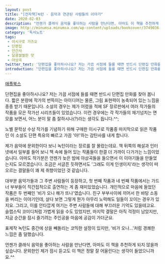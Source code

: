 ```yaml
---
layout: post
title: "[전자책]녹턴 - 음악과 연관된 사람들의 이야기"
date: 2020-02-03
description: "언젠가 클래식 음악을 좋아하는 사람을 만난다면, 아마도 이 책을 추천하게 되지 않을까 싶습니다. 문외한인 제가 잠시 듣고도 이 책은 정말 잘 어울린다는 생각이 들었으니까요."
image: http://minumsa.minumsa.com/wp-content/uploads/bookcover/3749036-large.jpg
category: '독서노트'
tags: 
 - 이시구로 가즈오
 - 단편집
 - 인간사
 - 달콤쌀쌀한 맛
 - 야상곡
twitter_text: '단편집을 좋아하시나요? 저는 가끔 서점에 들를 때면 반드시 단편집 만화를 찾아 봅니다. '
introduction: "단편집을 좋아하시나요? 저는 가끔 서점에 들를 때면 반드시 단편집 만화를 찾아 봅니다. "
---
```


[애플북스](https://books.apple.com/us/book/%EB%85%B9%ED%84%B4/id1297162478)

단편집을 좋아하시나요? 저는 가끔 서점에 들를 때면 반드시 단편집 만화를 찾아 봅니다. 짧은 분량에 작가의 번뜩이는 아이디어는 물론, 그림 표현력이 농축되어 있는 느낌을 종종 받기 때문입니다. 소설의 경우는 제가 어렸을 적에 SF 장르판에서 여러 작가들의 작품을 모은 작가선 시리즈들이 있었습니다. 이런 경우에는 각 작가들의 재기넘치는 면모를 보면서, 어느 분이 말 좀 잘하시나(?)라는 생각도 듭니다.^^;

노벨 문학상 수상 작가를 기념하기 위해 구매한 이시구로 작품중 마지막으로 읽은 작품인 이 소설도 단편 특유의 빠르고 가끔 '아!'하는 감탄사를 내게 합니다.

제가 음악에 문외한이다 보니 녹턴이라는 장르를 잘 몰랐는데요. 책 뒤쪽의 해설과 인터넷에서 일부를 들어 보니 책 속에 들어 있는 작품들이 한결 더 가까이 다가가는 느낌이었습니다. 아마도 작가분은 언젠가 늦은 밤에 야상곡들을 들으면서 이 이야기들을 만들었는지도 모르겠습니다. 조금은 서글픈 듯하면서도 '그래도 이게 인생이지'라는 생각이 떠오르는 결말들이 꽤 제 취향이었던 것 같습니다.

대부분 음악가들과 그 주변 사람들이 등장하고, 첫 번째 작품과 네 번째 작품에서는 가드너 부부들이 직간접적으로 출연하는 게 좀 재미있었습니다. 개인적으로 마음에 들었던 작품은 두 번째인 '비가 오나 해가 뜨나'였습니다. 친구 부부사이에 끼어서 한 바탕 소동을 버리는 이야기인데, 살다 보면 그렇게 뭔가 아무리 노력해도 일들이 꼬이는 경우가 있지요. 그리고, 이를 안타깝게 여기는 주변 사람들에 대해 부끄러운 기억도 있을테고요. 슬랩스틱 코미디처럼 가볍게 읽을 수도 있었지만, 마지막 결말은 아직 걱정이 남았지만, 지금 순간을 잠시 즐기려는 주인공을 마음에 공감이 가더군요.

표제작 녹턴도 중간에 상을 빼돌리는 코믹한 설정이 있지만, '비가 오나...'처럼 경쾌한 느낌은 좀 덜했습니다.

언젠가 클래식 음악을 좋아하는 사람을 만난다면, 아마도 이 책을 추천하게 되지 않을까 싶습니다. 문외한인 제가 잠시 듣고도 이 책은 정말 잘 어울린다는 생각이 들었으니까요.^^
